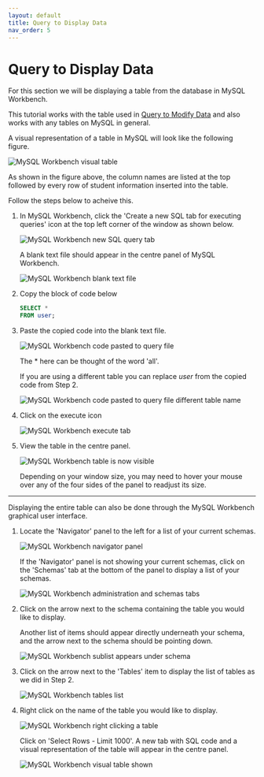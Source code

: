 ```yaml
---
layout: default
title: Query to Display Data
nav_order: 5
---
```


# Query to Display Data
For this section we will be displaying a table from the database in MySQL Workbench. 

This tutorial works with the table used in [Query to Modify Data](https://dvalle22.github.io/Mel-Danilo-Cody/docs/modify/#query-to-modify-data) and also works with any tables on MySQL in general.

A visual representation of a table in MySQL will look like the following figure.

  ![MySQL Workbench visual table](https://github.com/dvalle22/Mel-Danilo-Cody/blob/gh-pages/assets/images/querydisplay/table_intro.png?raw=true)

As shown in the figure above, the column names are listed at the top followed by every row of student information inserted into the table.

Follow the steps below to acheive this.

1. In MySQL Workbench, click the 'Create a new SQL tab for executing queries' icon at the top left corner of the window as shown below. 
    
    ![MySQL Workbench new SQL query tab](https://github.com/dvalle22/Mel-Danilo-Cody/blob/gh-pages/assets/images/querydisplay/createsql_tab.png?raw=true)

    A blank text file should appear in the centre panel of MySQL Workbench.
    
    ![MySQL Workbench blank text file](https://github.com/dvalle22/Mel-Danilo-Cody/blob/gh-pages/assets/images/querydisplay/blank_textfile.png?raw=true)


2. Copy the block of code below
      ```sql
    SELECT *
    FROM user;
    ```


3. Paste the copied code into the blank text file. 
    
    ![MySQL Workbench code pasted to query file](https://github.com/dvalle22/Mel-Danilo-Cody/blob/gh-pages/assets/images/querydisplay/select_all_pasted.png?raw=true)
    
    The * here can be thought of the word 'all'.
    
    If you are using a different table you can replace _user_ from the copied code from Step 2.
    
    ![MySQL Workbench code pasted to query file different table name](https://github.com/dvalle22/Mel-Danilo-Cody/blob/gh-pages/assets/images/querydisplay/own_table.png?raw=true)
    

4. Click on the execute icon

    ![MySQL Workbench execute tab](https://github.com/dvalle22/Mel-Danilo-Cody/blob/gh-pages/assets/images/querydisplay/execute.png?raw=true)
    

5. View the table in the centre panel. 

    ![MySQL Workbench table is now visible](https://github.com/dvalle22/Mel-Danilo-Cody/blob/gh-pages/assets/images/querydisplay/table_appears.png?raw=true)
    
    Depending on your window size, you may need to hover your mouse over any of the four sides of the panel to readjust its size.
    
-------------------------------
Displaying the entire table can also be done through the MySQL Workbench graphical user interface.

1. Locate the 'Navigator' panel to the left for a list of your current schemas.

    ![MySQL Workbench navigator panel](https://github.com/dvalle22/Mel-Danilo-Cody/blob/gh-pages/assets/images/querydisplay/nav_panel.png?raw=true)

    If the 'Navigator' panel is not showing your current schemas, click on the 'Schemas' tab at the bottom of the panel to display a list of your schemas.
    
    ![MySQL Workbench administration and schemas tabs](https://github.com/dvalle22/Mel-Danilo-Cody/blob/gh-pages/assets/images/querydisplay/admin_and_schemas.png?raw=true)
    
2. Click on the arrow next to the schema containing the table you would like to display.

     Another list of items should appear directly underneath your schema, and the arrow next to the schema should be pointing down.

     ![MySQL Workbench sublist appears under schema](https://github.com/dvalle22/Mel-Danilo-Cody/blob/gh-pages/assets/images/querydisplay/schema_sublist.png?raw=true)

3. Click on the arrow next to the 'Tables' item to display the list of tables as we did in Step 2.
     
     ![MySQL Workbench tables list](https://github.com/dvalle22/Mel-Danilo-Cody/blob/gh-pages/assets/images/querydisplay/tables_list.png?raw=true)

4. Right click on the name of the table you would like to display.
    
    ![MySQL Workbench right clicking a table](https://github.com/dvalle22/Mel-Danilo-Cody/blob/gh-pages/assets/images/querydisplay/rightclick_table.png?raw=true)
    
    Click on 'Select Rows - Limit 1000'. A new tab with SQL code and a visual representation of the table will appear in the centre panel.
    
    ![MySQL Workbench visual table shown](https://github.com/dvalle22/Mel-Danilo-Cody/blob/gh-pages/assets/images/querydisplay/visual_table.png?raw=true)
